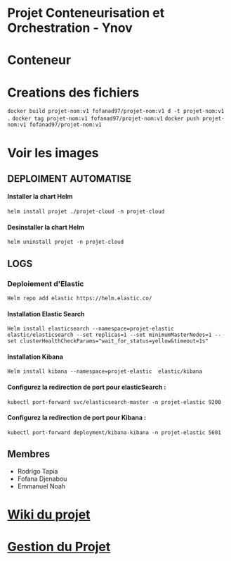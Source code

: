 
# Projet Conteneurisation et Orchestration - Ynov

# Conteneur
# Creations des fichiers
`docker build projet-nom:v1 fofanad97/projet-nom:v1 d -t projet-nom:v1 .`
`docker tag projet-nom:v1 fofanad97/projet-nom:v1`
`docker push projet-nom:v1 fofanad97/projet-nom:v1`
# Voir les images


## DEPLOIMENT AUTOMATISE

#### Installer la chart Helm
`helm install projet ./projet-cloud -n projet-cloud`
#### Desinstaller la chart Helm
`helm uninstall projet -n projet-cloud`

## LOGS

### Deploiement d'Elastic
`Helm repo add elastic https://helm.elastic.co/ `

#### Installation Elastic Search
`Helm install elasticsearch --namespace=projet-elastic  elastic/elasticsearch --set replicas=1 --set minimumMasterNodes=1 --set clusterHealthCheckParams="wait_for_status=yellow&timeout=1s"`

#### Installation Kibana
`Helm install kibana --namespace=projet-elastic  elastic/kibana`

#### Configurez la redirection de port pour elasticSearch : 
`kubectl port-forward svc/elasticsearch-master -n projet-elastic 9200`

#### Configurez la redirection de port pour Kibana : 
`kubectl port-forward deployment/kibana-kibana -n projet-elastic 5601`

## Membres 

- Rodrigo Tapia
- Fofana Djenabou
- Emmanuel Noah


# [Wiki du projet](https://github.com/rorrotapia/m1cloud-projet/wiki)

# [Gestion du Projet](https://github.com/users/rorrotapia/projects/3/views/2)

